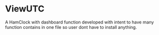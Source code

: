 # ViewUTC
A HamClock with dashboard function developed with intent to have many function contains in one file so user dont have to install anything.
